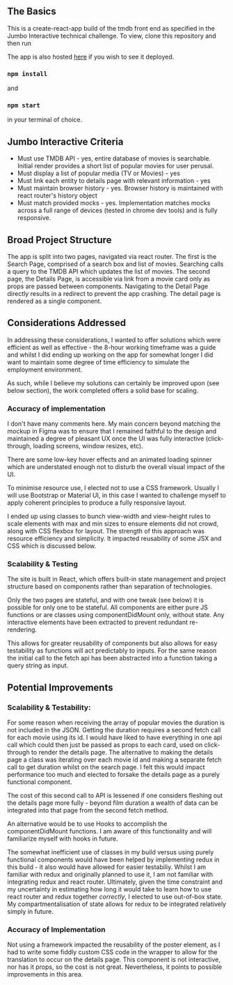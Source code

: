 ## The Basics

This is a create-react-app build of the tmdb front end as specified in the Jumbo Interactive technical challenge. To view, clone this repository and then run

The app is also hosted [here](https://tmbd-front-end.herokuapp.com/) if you wish to see it deployed.

### `npm install`

and

### `npm start`

in your terminal of choice.

## Jumbo Interactive Criteria

* Must use TMDB API - yes, entire database of movies is searchable. Initial render provides a short list of popular movies for user perusal.
* Must display a list of popular media (TV or Movies) - yes
* Must link each entity to details page with relevant information - yes
* Must maintain browser history - yes. Browser history is maintained with react router's history object
* Must match provided mocks - yes. Implementation matches mocks across a full range of devices (tested in chrome dev tools) and is fully responsive.

## Broad Project Structure

The app is split into two pages, navigated via react router. The first is the Search Page, comprised of a search box and list of movies. Searching calls a query to the TMDB API which updates the list of movies. The second page, the Details Page, is accessible via link from a movie card only as props are passed between components. Navigating to the Detail Page directly results in a redirect to prevent the app crashing. The detail page is rendered as a single component.

## Considerations Addressed

In addressing these considerations, I wanted to offer solutions which were efficient as well as effective - the 8-hour working timeframe was a guide and whilst I did ending up working on the app for somewhat longer I did want to maintain some degree of time efficiency to simulate the employment environment.

As such, while I believe my solutions can certainly be improved upon (see below section), the work completed offers a solid base for scaling.

### Accuracy of implementation 

I don't have many comments here. My main concern beyond matching the mockup in Figma was to ensure that I remained faithful to the design and maintained a degree of pleasant UX once the UI was fully interactive (click-through, loading screens, window resizes, etc). 

There are some low-key hover effects and an animated loading spinner which are understated enough not to disturb the overall visual impact of the UI.

To minimise resource use, I elected not to use a CSS framework. Usually I will use Bootstrap or Material UI, in this case I wanted to challenge myself to apply coherent principles to produce a fully responsive layout. 

I ended up using classes to bunch view-width and view-height rules to scale elements with max and min sizes to ensure elements did not crowd, along with CSS flexbox for layout. The strength of this approach was resource efficiency and simplicity. It impacted reusability of some JSX and CSS which is discussed below.

### Scalability & Testing

The site is built in React, which offers built-in state management and project structure based on components rather than separation of technologies. 

Only the two pages are stateful, and with one tweak (see below) it is possible for only one to be stateful. All components are either pure JS functions or are classes using componentDidMount only, without state. Any interactive elements have been extracted to prevent redundant re-rendering. 

This allows for greater reusability of components but also allows for easy testability as functions will act predictably to inputs. For the same reason the initial call to the fetch api has been abstracted into a function taking a query string as input.

## Potential Improvements

### Scalability & Testability: 

For some reason when receiving the array of popular movies the duration is not included in the JSON. Getting the duration requires a second fetch call for each movie using its id. I would have liked to have everything in one api call which could then just be passed as props to each card, used on click-through to render the details page. The alternative to making the details page a class was iterating over each movie id and making a separate fetch call to get duration whilst on the search page. I felt this would impact performance too much and elected to forsake the details page as a purely functional component.

The cost of this second call to API is lessened if one considers fleshing out the details page more fully - beyond film duration a wealth of data can be integrated into that page from the second fetch method.

An alternative would be to use Hooks to accomplish the componentDidMount functions. I am aware of this functionality and will familiarize myself with hooks in future.

The somewhat inefficient use of classes in my build versus using purely functional components would have been helped by implementing redux in this build - it also would have allowed for easier testabiliy. Whilst I am familiar with redux and originally planned to use it, I am not familiar with integrating redux and react router. Ultimately, given the time constraint and my uncertainty in estimating how long it would take to learn how to use react router and redux together *correctly*, I elected to use out-of-box state. My compartmentalisation of state allows for redux to be integrated relatively simply in future.

### Accuracy of Implementation

Not using a framework impacted the reusability of the poster element, as I had to write some fiddly custom CSS code in the wrapper to allow for the translation to occur on the details page. This component is not interactive, nor has it props, so the cost is not great. Nevertheless, it points to possible improvements in this area.
